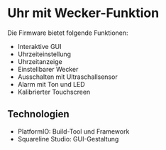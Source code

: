 # Uhr mit Wecker-Funktion

Die Firmware bietet folgende Funktionen:

- Interaktive GUI
- Uhrzeiteinstellung
- Uhrzeitanzeige
- Einstellbarer Wecker
- Ausschalten mit Ultraschallsensor
- Alarm mit Ton und LED
- Kalibrierter Touchscreen

## Technologien

- PlatformIO: Build-Tool und Framework
- Squareline Studio: GUI-Gestaltung
